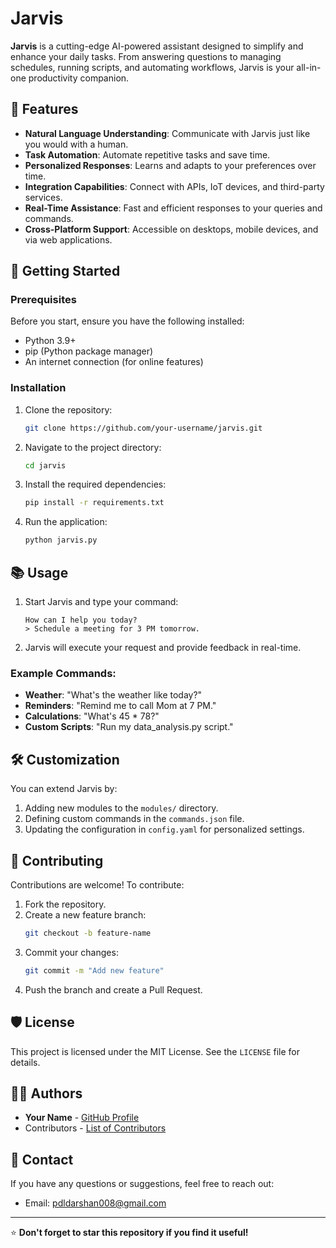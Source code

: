 # Jarvis

**Jarvis** is a cutting-edge AI-powered assistant designed to simplify and enhance your daily tasks. From answering questions to managing schedules, running scripts, and automating workflows, Jarvis is your all-in-one productivity companion.

## 🌟 Features
- **Natural Language Understanding**: Communicate with Jarvis just like you would with a human.
- **Task Automation**: Automate repetitive tasks and save time.
- **Personalized Responses**: Learns and adapts to your preferences over time.
- **Integration Capabilities**: Connect with APIs, IoT devices, and third-party services.
- **Real-Time Assistance**: Fast and efficient responses to your queries and commands.
- **Cross-Platform Support**: Accessible on desktops, mobile devices, and via web applications.

## 🚀 Getting Started

### Prerequisites
Before you start, ensure you have the following installed:
- Python 3.9+
- pip (Python package manager)
- An internet connection (for online features)

### Installation
1. Clone the repository:
    ```bash
    git clone https://github.com/your-username/jarvis.git
    ```
2. Navigate to the project directory:
    ```bash
    cd jarvis
    ```
3. Install the required dependencies:
    ```bash
    pip install -r requirements.txt
    ```

4. Run the application:
    ```bash
    python jarvis.py
    ```

## 📚 Usage
1. Start Jarvis and type your command:
    ```
    How can I help you today?
    > Schedule a meeting for 3 PM tomorrow.
    ```
2. Jarvis will execute your request and provide feedback in real-time.

### Example Commands:
- **Weather**: "What's the weather like today?"
- **Reminders**: "Remind me to call Mom at 7 PM."
- **Calculations**: "What's 45 * 78?"
- **Custom Scripts**: "Run my data_analysis.py script."

## 🛠️ Customization
You can extend Jarvis by:
1. Adding new modules to the `modules/` directory.
2. Defining custom commands in the `commands.json` file.
3. Updating the configuration in `config.yaml` for personalized settings.

## 🤝 Contributing
Contributions are welcome! To contribute:
1. Fork the repository.
2. Create a new feature branch:
    ```bash
    git checkout -b feature-name
    ```
3. Commit your changes:
    ```bash
    git commit -m "Add new feature"
    ```
4. Push the branch and create a Pull Request.

## 🛡️ License
This project is licensed under the MIT License. See the `LICENSE` file for details.

## 👩‍💻 Authors
- **Your Name** - [GitHub Profile](https://github.com/your-username)
- Contributors - [List of Contributors](CONTRIBUTORS.md)

## 💬 Contact
If you have any questions or suggestions, feel free to reach out:
- Email: [pdldarshan008@gmail.com](mailto:pdldarshan008@gmail.com)

---

⭐ **Don't forget to star this repository if you find it useful!**
